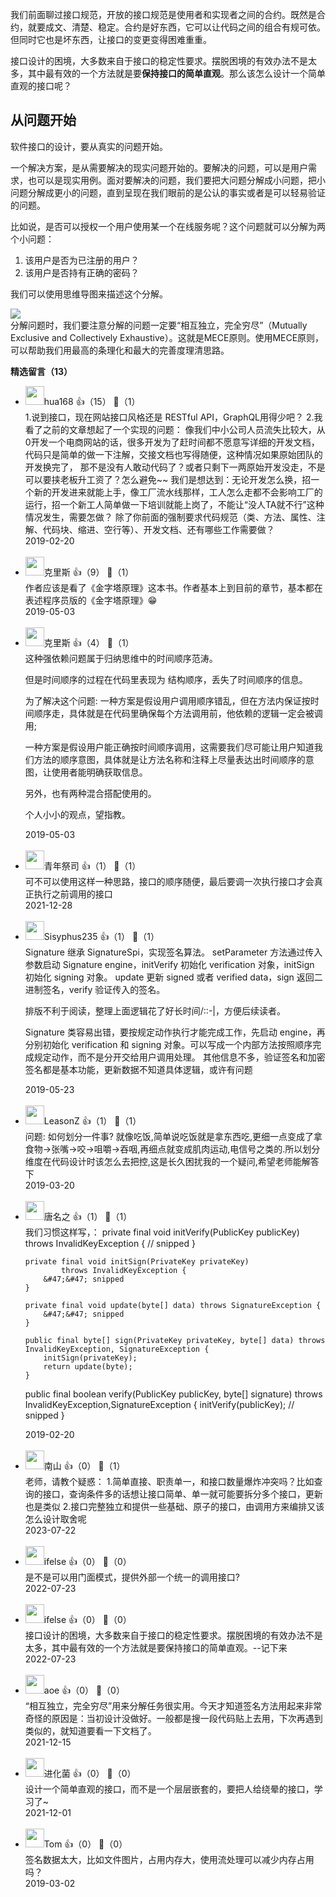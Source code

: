 我们前面聊过接口规范，开放的接口规范是使用者和实现者之间的合约。既然是合约，就要成文、清楚、稳定。合约是好东西，它可以让代码之间的组合有规可依。但同时它也是坏东西，让接口的变更变得困难重重。

接口设计的困境，大多数来自于接口的稳定性要求。摆脱困境的有效办法不是太多，其中最有效的一个方法就是要**保持接口的简单直观**。那么该怎么设计一个简单直观的接口呢？

## 从问题开始

软件接口的设计，要从真实的问题开始。

一个解决方案，是从需要解决的现实问题开始的。要解决的问题，可以是用户需求，也可以是现实用例。面对要解决的问题，我们要把大问题分解成小问题，把小问题分解成更小的问题，直到呈现在我们眼前的是公认的事实或者是可以轻易验证的问题。

比如说，是否可以授权一个用户使用某一个在线服务呢？这个问题就可以分解为两个小问题：

1. 该用户是否为已注册的用户？
2. 该用户是否持有正确的密码？

我们可以使用思维导图来描述这个分解。

![](https://static001.geekbang.org/resource/image/c9/f1/c9d13e1a67471048a8d42867171351f1.png?wh=514%2A124)  
分解问题时，我们要注意分解的问题一定要“相互独立，完全穷尽”（Mutually Exclusive and Collectively Exhaustive）。这就是MECE原则。使用MECE原则，可以帮助我们用最高的条理化和最大的完善度理清思路。
<div><strong>精选留言（13）</strong></div><ul>
<li><img src="https://static001.geekbang.org/account/avatar/00/10/41/27/3ff1a1d6.jpg" width="30px"><span>hua168</span> 👍（15） 💬（1）<div>1.说到接口，现在网站接口风格还是 RESTful API，GraphQL用得少吧？
2.我看了之前的文章想起了一个实现的问题：
   像我们中小公司人员流失比较大，从0开发一个电商网站的话，很多开发为了赶时间都不愿意写详细的开发文档，代码只是简单的做一下注解，交接文档也写得随便，这种情况如果原始团队的开发换完了，
那不是没有人敢动代码了？或者只剩下一两原始开发没走，不是可以要挟老板升工资了？怎么避免~~
   我们是想达到：无论开发怎么换，招一个新的开发进来就能上手，像工厂流水线那样，工人怎么走都不会影响工厂的运行，招一个新工人简单做一下培训就能上岗了，不能让“没人TA就不行”这种情况发生，需要怎做？
    除了你前面的强制要求代码规范（类、方法、属性、注解、代码块、缩进、空行等）、开发文档、还有哪些工作需要做？</div>2019-02-20</li><br/><li><img src="https://static001.geekbang.org/account/avatar/00/12/08/94/2c22bd4e.jpg" width="30px"><span>克里斯</span> 👍（9） 💬（1）<div>作者应该是看了《金字塔原理》这本书。作者基本上到目前的章节，基本都在表述程序员版的《金字塔原理》😁</div>2019-05-03</li><br/><li><img src="https://static001.geekbang.org/account/avatar/00/12/08/94/2c22bd4e.jpg" width="30px"><span>克里斯</span> 👍（4） 💬（1）<div>这种强依赖问题属于归纳思维中的时间顺序范涛。

但是时间顺序的过程在代码里表现为  结构顺序，丢失了时间顺序的信息。

为了解决这个问题:
一种方案是假设用户调用顺序错乱，但在方法内保证按时间顺序走，具体就是在代码里确保每个方法调用前，他依赖的逻辑一定会被调用;

一种方案是假设用户能正确按时间顺序调用，这需要我们尽可能让用户知道我们方法的顺序意图，具体就是让方法名称和注释上尽量表达出时间顺序的意图，让使用者能明确获取信息。

另外，也有两种混合搭配使用的。

个人小小的观点，望指教。

</div>2019-05-03</li><br/><li><img src="https://static001.geekbang.org/account/avatar/00/13/36/94/0b969588.jpg" width="30px"><span>青年祭司</span> 👍（1） 💬（1）<div>可不可以使用这样一种思路，接口的顺序随便，最后要调一次执行接口才会真正执行之前调用的接口</div>2021-12-28</li><br/><li><img src="http://thirdwx.qlogo.cn/mmopen/vi_32/ooZCPFY1xgC81h0Eu3vuqbWG5MaBp8RNmvXXGQwupo2LpSOLq0rBlTDRAF1yM6wF09WdeG49rA9dJSVKIUBxnQ/132" width="30px"><span>Sisyphus235</span> 👍（1） 💬（1）<div>Signature 继承 SignatureSpi，实现签名算法。
setParameter 方法通过传入参数启动 Signature engine，initVerify 初始化 verification 对象，initSign 初始化 signing 对象。
update 更新 signed 或者 verified data，sign 返回二进制签名，verify 验证传入的签名。

排版不利于阅读，整理上面逻辑花了好长时间&#47;::-|，方便后续读者。

Signature 类容易出错，要按规定动作执行才能完成工作，先启动 engine，再分别初始化 verification 和 signing 对象。可以写成一个内部方法按照顺序完成规定动作，而不是分开交给用户调用处理。
其他信息不多，验证签名和加密签名都是基本功能，更新数据不知道具体逻辑，或许有问题</div>2019-05-23</li><br/><li><img src="https://static001.geekbang.org/account/avatar/00/16/2d/e3/05f33251.jpg" width="30px"><span>LeasonZ</span> 👍（1） 💬（1）<div>问题: 如何划分一件事?
就像吃饭,简单说吃饭就是拿东西吃,更细一点变成了拿食物-&gt;张嘴-&gt;咬-&gt;咀嚼-&gt;吞咽,再细点就变成肌肉运动,电信号之类的.所以划分维度在代码设计时该怎么去把控,这是长久困扰我的一个疑问,希望老师能解答下 </div>2019-03-20</li><br/><li><img src="http://thirdwx.qlogo.cn/mmopen/vi_32/JKKWS6TzhncvAA0p0NDiaATPIvMicSM76vNAg9IG1ibibcJYPAiaicYjZfq4gAV8GRtcTpOibfRD8vzqHBtL0ibmhwQsbg/132" width="30px"><span>唐名之</span> 👍（1） 💬（1）<div>我们习惯这样写，：
private final void initVerify(PublicKey publicKey)
            throws InvalidKeyException {
        &#47;&#47; snipped
    }

    private final void initSign(PrivateKey privateKey)
            throws InvalidKeyException {
        &#47;&#47; snipped
    }

    private final void update(byte[] data) throws SignatureException {
        &#47;&#47; snipped
    }

    public final byte[] sign(PrivateKey privateKey, byte[] data) throws InvalidKeyException, SignatureException {
		initSign(privateKey);
		return update(byte);
    }

  public final boolean verify(PublicKey publicKey, byte[] signature) throws InvalidKeyException,SignatureException {
        initVerify(publicKey);
		&#47;&#47; snipped
    }</div>2019-02-20</li><br/><li><img src="https://static001.geekbang.org/account/avatar/00/11/15/69/187b9968.jpg" width="30px"><span>南山</span> 👍（0） 💬（1）<div>老师，请教个疑惑：
1.简单直接、职责单一，和接口数量爆炸冲突吗？比如查询的接口，查询条件多的话想让接口简单、单一就可能要拆分多个接口，更新也是类似
2.接口完整独立和提供一些基础、原子的接口，由调用方来编排又该怎么设计取舍呢</div>2023-07-22</li><br/><li><img src="https://static001.geekbang.org/account/avatar/00/26/eb/d7/90391376.jpg" width="30px"><span>ifelse</span> 👍（0） 💬（0）<div>是不是可以用门面模式，提供外部一个统一的调用接口?</div>2022-07-23</li><br/><li><img src="https://static001.geekbang.org/account/avatar/00/26/eb/d7/90391376.jpg" width="30px"><span>ifelse</span> 👍（0） 💬（0）<div>接口设计的困境，大多数来自于接口的稳定性要求。摆脱困境的有效办法不是太多，其中最有效的一个方法就是要保持接口的简单直观。--记下来</div>2022-07-23</li><br/><li><img src="https://static001.geekbang.org/account/avatar/00/11/1d/de/62bfa83f.jpg" width="30px"><span>aoe</span> 👍（0） 💬（0）<div>“相互独立，完全穷尽”用来分解任务很实用。今天才知道签名方法用起来非常奇怪的原因是：当初设计没做好。一般都是搜一段代码贴上去用，下次再遇到类似的，就知道要看一下文档了。</div>2021-12-15</li><br/><li><img src="https://static001.geekbang.org/account/avatar/00/13/7b/bd/ccb37425.jpg" width="30px"><span>进化菌</span> 👍（0） 💬（0）<div>设计一个简单直观的接口，而不是一个层层嵌套的，要把人给绕晕的接口，学习了~</div>2021-12-01</li><br/><li><img src="" width="30px"><span>Tom</span> 👍（0） 💬（0）<div>签名数据太大，比如文件图片，占用内存大，使用流处理可以减少内存占用吗？</div>2019-03-02</li><br/>
</ul>